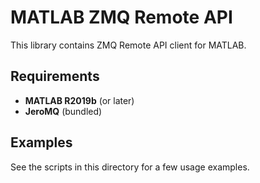 # MATLAB ZMQ Remote API

This library contains ZMQ Remote API client for MATLAB.

## Requirements

 - **MATLAB R2019b** (or later)
 - **JeroMQ** (bundled)

## Examples

See the scripts in this directory for a few usage examples.
